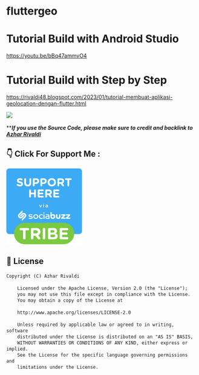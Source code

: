 # fluttergeo

# Tutorial Build with Android Studio
https://youtu.be/bBq47ammvO4

# Tutorial Build with Step by Step
https://rivaldi48.blogspot.com/2023/01/tutorial-membuat-aplikasi-geolocation-dengan-flutter.html

<img src="https://blogger.googleusercontent.com/img/b/R29vZ2xl/AVvXsEhrQII54QGAMgyXzS2eYxKxi4ep9HTD-EKhRNXcNdF6_VnD168-scBd3ZWwyzYEcXAym_5saGAkNw6LpPcCa6HLoRHsPrJCkqK6Bmx82CsBUHgJjqZKa37GC5y2a_BMENEV8B6f-ru1DwTbMSv1H9zhRYoe0tc8Vg0hpRf57ttAms6yqZj_YJalyGAl-Q/s1280/Tutorial%20Membuat%20Aplikasi%20Geolocation%20dengan%20Flutter.png" data-canonical-src="https://blogger.googleusercontent.com/img/b/R29vZ2xl/AVvXsEhrQII54QGAMgyXzS2eYxKxi4ep9HTD-EKhRNXcNdF6_VnD168-scBd3ZWwyzYEcXAym_5saGAkNw6LpPcCa6HLoRHsPrJCkqK6Bmx82CsBUHgJjqZKa37GC5y2a_BMENEV8B6f-ru1DwTbMSv1H9zhRYoe0tc8Vg0hpRf57ttAms6yqZj_YJalyGAl-Q/s1280/Tutorial%20Membuat%20Aplikasi%20Geolocation%20dengan%20Flutter.png" style="max-width:100%;">

*****If you use the Source Code, please make sure to credit and backlink to [Azhar Rivaldi](https://rivaldi48.blogspot.com/)***

## 👇 Click For Support Me :
<a href="https://sociabuzz.com/azharrvldi_/donate"> 
<img src="https://github.com/AzharRivaldi/AzharRivaldi/blob/master/Support%20Here.png" width="200" height="200"></a>

## 📄 License

```
Copyright (C) Azhar Rivaldi

    Licensed under the Apache License, Version 2.0 (the "License");
    you may not use this file except in compliance with the License.
    You may obtain a copy of the License at

    http://www.apache.org/licenses/LICENSE-2.0

    Unless required by applicable law or agreed to in writing, software
    distributed under the License is distributed on an "AS IS" BASIS,
    WITHOUT WARRANTIES OR CONDITIONS OF ANY KIND, either express or implied.
    See the License for the specific language governing permissions and
    limitations under the License.

```
